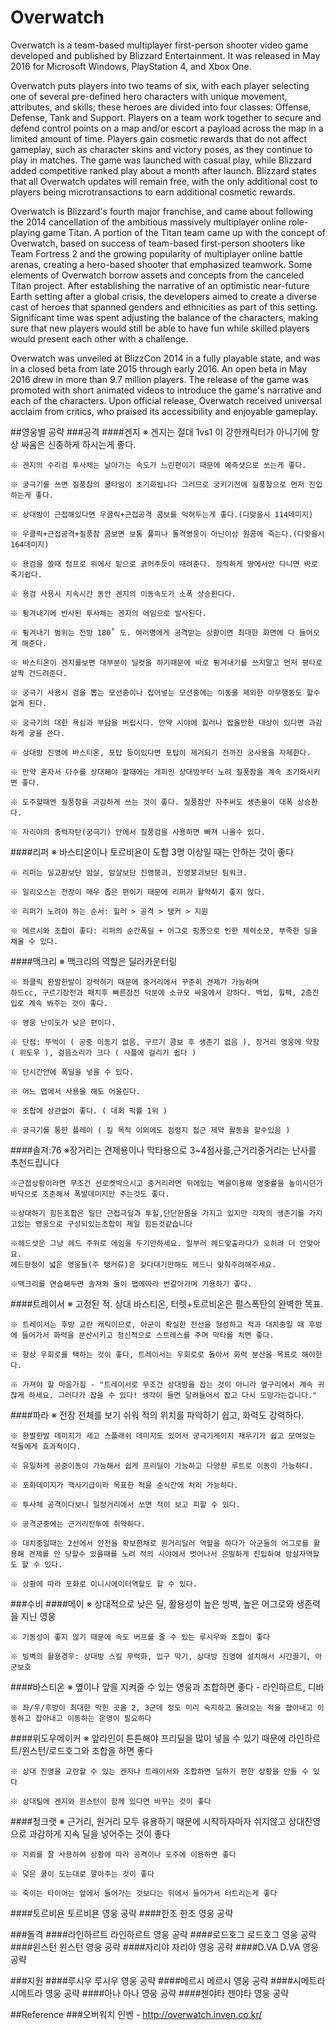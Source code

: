 # Overwatch
Overwatch is a team-based multiplayer first-person shooter video game developed and published by Blizzard Entertainment. It was released in May 2016 for Microsoft Windows, PlayStation 4, and Xbox One.

Overwatch puts players into two teams of six, with each player selecting one of several pre-defined hero characters with unique movement, attributes, and skills; these heroes are divided into four classes: Offense, Defense, Tank and Support. Players on a team work together to secure and defend control points on a map and/or escort a payload across the map in a limited amount of time. Players gain cosmetic rewards that do not affect gameplay, such as character skins and victory poses, as they continue to play in matches. The game was launched with casual play, while Blizzard added competitive ranked play about a month after launch. Blizzard states that all Overwatch updates will remain free, with the only additional cost to players being microtransactions to earn additional cosmetic rewards.

Overwatch is Blizzard's fourth major franchise, and came about following the 2014 cancellation of the ambitious massively multiplayer online role-playing game Titan. A portion of the Titan team came up with the concept of Overwatch, based on success of team-based first-person shooters like Team Fortress 2 and the growing popularity of multiplayer online battle arenas, creating a hero-based shooter that emphasized teamwork. Some elements of Overwatch borrow assets and concepts from the canceled Titan project. After establishing the narrative of an optimistic near-future Earth setting after a global crisis, the developers aimed to create a diverse cast of heroes that spanned genders and ethnicities as part of this setting. Significant time was spent adjusting the balance of the characters, making sure that new players would still be able to have fun while skilled players would present each other with a challenge.

Overwatch was unveiled at BlizzCon 2014 in a fully playable state, and was in a closed beta from late 2015 through early 2016. An open beta in May 2016 drew in more than 9.7 million players. The release of the game was promoted with short animated videos to introduce the game's narrative and each of the characters. Upon official release, Overwatch received universal acclaim from critics, who praised its accessibility and enjoyable gameplay.

##영웅별 공략
###공격
####겐지
    ※ 겐지는 절대 1vs1 이 강한캐릭터가 아니기에 항상 싸움은 신중하게 하시는게 좋다.

    ※ 겐지의 수리검 투사체는 날아가는 속도가 느린편이기 때문에 예측샷으로 쏘는게 좋다.

    ※ 궁극기를 쓰면 질풍참의 쿨타임이 초기화됩니다 그러므로 궁키기전에 질풍참으로 먼저 진입하는게 좋다.

    ※ 상대방이 근접해있다면 우클릭+근접공격 콤보를 익혀두는게 좋다.(다맞을시 114데미지)

    ※ 우클릭+근접공격+질풍참 콤보면 보통 풀피나 돌격영웅이 아닌이상 원콤에 죽는다.(다맞을시 164데미지)

    ※ 용검을 쓸때 점프로 위에서 밑으로 긁어주듯이 때려준다. 정직하게 땅에서만 다니면 바로 죽기쉽다.

    ※ 용검 사용시 지속시간 동안 겐지의 이동속도가 소폭 상승한다다.

    ※ 튕겨내기에 반사된 투사체는 겐지의 에임으로 발사된다.

    ※ 튕겨내기 범위는 전방 180˚ 도. 여러명에게 공격받는 상황이면 최대한 화면에 다 들어오게 해준다.

    ※ 바스티온이 겐지를보면 대부분이 딜컷을 하기때문에 바로 튕겨내기를 쓰지말고 먼저 평타로 살짝 건드려준다.

    ※ 궁극기 사용시 검을 뽑는 모션중이나 집어넣는 모션중에는 이동을 제외한 아무행동도 할수없게 된다.

    ※ 궁극기의 대한 욕심과 부담을 버립시다. 만약 시야에 힐러나 잡을만한 대상이 있다면 과감하게 궁을 쓴다.

    ※ 상대방 진영에 바스티온, 포탑 등이있다면 포탑이 제거되기 전까진 궁사용을 자제한다.

    ※ 만약 혼자서 다수를 상대해야 할때에는 개피인 상대방부터 노려 질풍참을 계속 초기화시키면 좋다.

    ※ 도주할때엔 질풍참을 과감하게 쓰는 것이 좋다. 질풍참만 자주써도 생존율이 대폭 상승한다.

    ※ 자리야의 중력자탄(궁극기) 안에서 질풍검을 사용하면 빠져 나올수 있다.

####리퍼
    ※ 바스티온이나  토르비욘이 도합 3명 이상일 때는 안하는 것이 좋다
    
    ※ 리퍼는 딜교환보단 암살, 암살보단 진영붕괴, 진영붕괴보단 팀워크.
    
    ※ 일리오스는 전장이 매우 좁은 편이기 때문에 리퍼가 활약하기 좋지 않다.
    
    ※ 리퍼가 노려야 하는 순서: 힐러 > 공격 > 탱커 > 지원
    
    ※ 메르시와 조합이 좋다: 리퍼의 순간폭딜 + 어그로 핑퐁으로 인한 체력소모, 부족한 딜을 채울 수 있다.
    
####맥크리
    ※ 맥크리의 역할은 딜러카운터링 
    
    ※ 좌클릭 한발한발이 강력하기 때문에 중거리에서 꾸준히 견제가 가능하며 
    하드cc, 구르기장전과 패치후 빠른장전 덕분에 소규모 싸움에서 강하다. 백업, 힐팩, 2층진입로 계속 봐주는 것이 좋다.
    
    ※ 영웅 난이도가 낮은 편이다.
    
    ※ 단점: 뚜벅이 ( 공중 이동기 없음, 구르기 콤보 후 생존기 없음 ), 장거리 영웅에 약함 ( 위도우 ), 걸음소리가 크다 ( 사플에 걸리기 쉽다 )

    ※ 단시간안에 폭딜을 넣을 수 있다.

    ※ 어느 맵에서 사용을 해도 어울린다.
    
    ※ 조합에 상관없이 좋다. ( 대회 픽률 1위 )

    ※ 궁극기를 통한 플레이 ( 킬 목적 이외에도 점령지 접근 제약 활동을 할수있음 )

####솔져:76
    ※장거리는 견제용이나 막타용으로 3~4점사를,근거리중거리는 난사를 추천드립니다

    ※근접상황이라면 무조건 선로켓박으시고 중거리라면 뒤에있는 벽을이용해 명중률을 높이시던가 
    바닥으로 조준해서 폭발데미지만 주는것도 좋다.

    ※상대하기 힘든조합은 일단 근접극딜과 투힐,단단한몸을 가지고 있지만 각자의 생존기를 가지고있는 영웅으로 구성되있는조합이 제일 힘든것같습니다

    ※헤드샷은 그냥 헤드 주위로 에임을 두기만하세요. 일부러 헤드맞출라다가 오히려 더 안맞아요. 
    헤드판정이 넓은 영웅들(주 탱커류)은 갖다대기만해도 헤드니 맞춰주려해주세요.

    ※맥크리를 연습해두면 솔져와 둘이 맵에따라 번갈아가며 기용하기 좋다.

####트레이서
    ※ 고정된 적. 상대 바스티온, 터렛+토르비온은 펄스폭탄의 완벽한 목표.
    
    ※ 트레이서는 후방 교란 캐릭이므로, 아군이 확실한 전선을 형성하고 적과 대치중일 때 후방에 들어가서 화력을 분산시키고 정신적으로 스트레스를 주며 막타를 치면 좋다.
    
    ※ 항상 우회로를 택하는 것이 좋다, 트레이서는 우회로로 돌아서 화력 분산을 목표로 해야한다.
    
    ※ 가져야 할 마음가짐 - "트레이서로 무조건 상대방을 잡는 것이 아니라 옆구리에서 계속 귀찮게 하세요. 그러다가 잡을 수 있다! 생각이 들면 달려들어서 잡고 다시 도망가는겁니다."
    
####파라
    ※ 전장 전체를 보기 쉬워 적의 위치를 파악하기 쉽고, 화력도 강력하다.
    
    ※ 한발한발 데미지가 세고 스플래쉬 데미지도 있어서 궁극기게이지 채우기가 쉽고 모여있는 적들에게 효과적이다.

    ※ 유일하게 공중이동이 가능해서 쉽게 프리딜이 가능하고 다양한 루트로 이동이 가능하다.

    ※ 포화데미지가 핵사기급이라 목표한 적을 순식간에 처리 가능하다.
    
    ※ 투사체 공격이다보니 일정거리에서 쏘면 적이 보고 피할 수 있다.

    ※ 공격군중에는 근거리전투에 취약하다.
    
    ※ 대치중일때는 2선에서 안전을 확보한채로 원거리딜러 역할을 하다가 아군들의 어그로를 활용해 견제를 안 당할수 있을때를 노려 적의 시야에서 벗어나서 은밀하게 진입하여 암살자역할도 할 수 있다.

    ※ 상황에 따라 포화로 이니시에이터역할도 할 수 있다.

###수비
####메이
    ※ 상대적으로 낮은 딜, 활용성이 높은 빙벽, 높은 어그로와 생존력을 지닌 영웅
    
    ※ 기동성이 좋지 않기 때문에 속도 버프를 줄 수 있는 루시우와 조합이 좋다
    
    ※ 빙벽의 활용경우: 상대방 스킬 무력화, 입구 막기, 상대방 진영에 설치해서 시간끌기, 아군보호
    
####바스티온
    ※ 옆이나 앞을 지켜줄 수 있는 영웅과 조합하면 좋다 - 라인하르트, 디바
    
    ※ 좌/우/후방이 최대한 막힌 곳을 2, 3군데 정도 미리 숙지하고 몰려오는 적을 잡아내고 이동하고 잡아내고 이동하는 운영이 필요하다
    
####위도우메이커
    ※ 앞라인이 튼튼해야 프리딜을 많이 넣을 수 있기 때문에 라인하르트/윈스턴/로드호그와 조합을 하면 좋다
    
    ※ 상대 진영을 교란할 수 있는 겐지나 트레이서와 조합하면 딜하기 편한 상황을 만들 수 있다
    
    ※ 상대팀에 겐지와 윈스턴이 함께 있다면 바꾸는 것이 좋다
    
####정크랫
    ※ 근거리, 원거리 모두 유용하기 때문에 시작하자마자 쉬지않고 상대진영으로 과감하게 지속 딜을 넣어주는 것이 좋다
    
    ※ 지뢰를 잘 사용하여 상황에 따라 공격이나 도주에 이용하면 좋다
    
    ※ 덫은 쿨이 도는대로 깔아주는 것이 좋다
    
    ※ 죽이는 타이어는 앞에서 들어가는 것보다는 뒤에서 들어가서 터트리는게 좋다
    
####토르비욘
    토르비욘 영웅 공략
####한조
    한조 영웅 공략

###돌격
####라인하르트
    라인하르트 영웅 공략
####로드호그
    로드호그 영웅 공략
####윈스턴
    윈스턴 영웅 공략
####자리야
    자리야 영웅 공략
####D.VA
    D.VA 영웅 공략

###지원
####루시우
    루시우 영웅 공략
####메르시
    메르시 영웅 공략
####시메트라
    시메트라 영웅 공략
####아나
    아나 영웅 공략
####젠야타
    젠야타 영웅 공략


##Reference
###오버워치 인벤 - http://overwatch.inven.co.kr/
